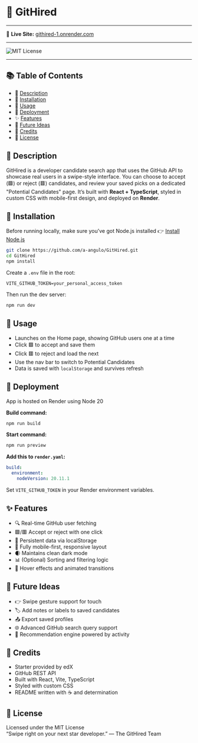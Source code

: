 # 💼 GitHired

---

🔗 **Live Site:** [githired-1.onrender.com](https://githired-1.onrender.com/)  

---
![MIT License](https://img.shields.io/badge/License-MIT-yellow.svg)

---

## 📚 Table of Contents
- 📝 [Description](#-description)
- 💾 [Installation](#-installation)
- 🚀 [Usage](#-usage)
- 📡 [Deployment](#-deployment)
- ✨ [Features](#-features)
- 🧠 [Future Ideas](#-future-ideas)
- 🙌 [Credits](#-credits)
- 📄 [License](#-license)

## 📝 Description
GitHired is a developer candidate search app that uses the GitHub API to showcase real users in a swipe-style interface. You can choose to accept (🟩) or reject (🟥) candidates, and review your saved picks on a dedicated "Potential Candidates" page. It’s built with **React + TypeScript**, styled in custom CSS with mobile-first design, and deployed on **Render**.

## 💾 Installation
Before running locally, make sure you’ve got Node.js installed 👉 [Install Node.js](https://nodejs.org)

```bash
git clone https://github.com/a-angulo/GitHired.git
cd GitHired
npm install
```

Create a `.env` file in the root:

```env
VITE_GITHUB_TOKEN=your_personal_access_token
```

Then run the dev server:

```bash
npm run dev
```

## 🚀 Usage
- Launches on the Home page, showing GitHub users one at a time  
- Click 🟩 to accept and save them  
- Click 🟥 to reject and load the next  
- Use the nav bar to switch to Potential Candidates  
- Data is saved with `localStorage` and survives refresh  

## 📡 Deployment
App is hosted on Render using Node 20

**Build command:**
```bash
npm run build
```

**Start command:**
```bash
npm run preview
```

**Add this to `render.yaml`:**
```yaml
build:
  environment:
    nodeVersion: 20.11.1
```

Set `VITE_GITHUB_TOKEN` in your Render environment variables.

## ✨ Features
- 🔍 Real-time GitHub user fetching  
- 🟩/🟥 Accept or reject with one click  
- 💾 Persistent data via localStorage  
- 📱 Fully mobile-first, responsive layout  
- 🌒 Maintains clean dark mode  
- 📊 (Optional) Sorting and filtering logic  
- 🎨 Hover effects and animated transitions  

## 🧠 Future Ideas
- 👉 Swipe gesture support for touch  
- 🏷️ Add notes or labels to saved candidates  
- 📤 Export saved profiles  
- 🌐 Advanced GitHub search query support  
- 🤖 Recommendation engine powered by activity  

## 🙌 Credits
- Starter provided by edX  
- GitHub REST API  
- Built with React, Vite, TypeScript  
- Styled with custom CSS  
- README written with ☕️ and determination  

## 📄 License
Licensed under the MIT License  
“Swipe right on your next star developer.” — The GitHired Team
